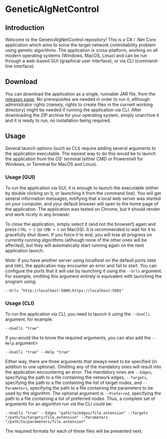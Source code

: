 # GeneticAlgNetControl
 
## Introduction

Welcome to the GeneticAlgNetControl repository! This is a C# / .Net Core application which aims to solve the target network controllability problem using genetic algorithms. The application is cross-platform, working on all modern operating systems (Windows, MacOS, Linux) and can be run through a web-based GUI (graphical user interface), or via CLI (command-line interface).

## Download

You can download the application as a single, runnable JAR file, from the [releases page](https://github.com/vicbgdn/GeneticAlgNetControl/releases). No prerequisites are needed in order to run it, although administrator rights (namely, rights to create files in the current working directory) might be needed if running the application via CLI. After downloading the ZIP archive for your operating system, simply unarchive it and it is ready to run, no installation being required.

## Usage

Several launch options (such as CLI) require adding several arguments to the application executable. The easiest way to do this would be to launch the application from the OS' terminal (either CMD or Powershell for Windows, or Terminal for MacOS and Linux).

### Usage (GUI)

To run the application via GUI, it is enough to launch the executable (either by double clicking on it, or launching it from the command line). You will get several information messages, notifying that a local web server was started on your computer, and your default browser will open to the home page of the application. The application was tested on Chrome, but it should render and work nicely in any browser.

To close the application, simply select it (and not the browser!) again and press `CTRL + C` (or `CMD + C` on MacOS). It is recommended to wait for it to gracefully shut down. If you force it to end, you will lose all progress on currently running algorithms (although none of the other ones will be affected), but they will automatically start running again on the next application launch.

*Note*: If you have another server using *localhost* on the default ports `5000` and `5001`, the application may encounter an error and fail to start. You can configure the ports that it will use by launching it using the `--Urls` argument. For example, omitting this argument entirely is equivalent with launching the program using:

```
--Urls "http://localhost:5000;https://localhost:5001"
```

### Usage (CLI)

To run the application via CLI, you need to launch it using the `--UseCli` argument, for example:

```
--UseCli "true"
```

If you would like to know the required arguments, you can also add the `--Help` argument>

```
--UseCli "true" --Help "true"
```

Either way, there are three arguments that always need to be specified (in addition to one optional). Omitting any of the mandatory ones will result into the application encountering an error. The mandatory ones are `--Edges`, specifying the path to a file containing the network edges, `--Targets`, specifying the path to a file containing the list of target nodes, and `--Parameters`, specifying the path to a file containing the parameters to be used by the algorithm. The optional argument is `--Preferred`, specifying the path to a file containing a list of preferred nodes. Thus, a complete set of arguments for an algorithm run via the CLI could be:

```
--UseCli "true" --Edges "path/to/edges/file.extension" --Targets "/path/to/targets/file.extension" --Parameters "/path/to/parameters/file.extension"
```

The required formats for each of these files will be presented next.
